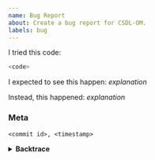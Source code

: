 ```yaml
---
name: Bug Report
about: Create a bug report for CSDL-OM.
labels: bug
---
```


<!--
Thank you for filing a bug report! Please provide a short summary of the
bug, along with any information you feel relevant to replicating the
bug.
Before filing a bug report, please ensure that your report does not fall
into a category for any of the other issue templates.
-->

I tried this code:

```py
<code>
```

I expected to see this happen: *explanation*

Instead, this happened: *explanation*

### Meta
<!--
Please include the commit id and timestamp for the commit in the version
of `csdl` and the CSDL compiler back end where this bug occurs.
-->

```
<commit id>, <timestamp>
```

<details><summary><strong>Backtrace</strong></summary>
<p>

```
<backtrace>
```

</p>
</details>
